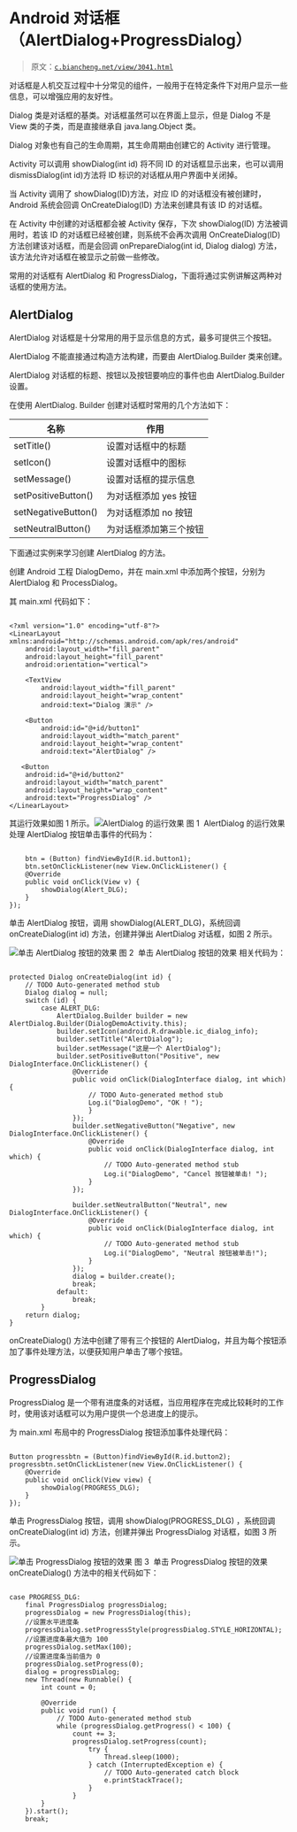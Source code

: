 # Android 对话框（AlertDialog+ProgressDialog）

> 原文：[`c.biancheng.net/view/3041.html`](http://c.biancheng.net/view/3041.html)

对话框是人机交互过程中十分常见的组件，一般用于在特定条件下对用户显示一些信息，可以增强应用的友好性。

Dialog 类是对话框的基类。对话框虽然可以在界面上显示，但是 Dialog 不是 View 类的子类，而是直接继承自 java.lang.Object 类。

Dialog 对象也有自己的生命周期，其生命周期由创建它的 Activity 进行管理。

Activity 可以调用 showDialog(int id) 将不同 ID 的对话框显示出来，也可以调用 dismissDialog(int id)方法将 ID 标识的对话框从用户界面中关闭掉。

当 Activity 调用了 showDialog(ID)方法，对应 ID 的对话框没有被创建时，Android 系统会回调 OnCreateDialog(ID) 方法来创建具有该 ID 的对话框。

在 Activity 中创建的对话框都会被 Activity 保存，下次 showDialog(ID) 方法被调用时，若该 ID 的对话框已经被创建，则系统不会再次调用 OnCreateDialog(ID) 方法创建该对话框，而是会回调 onPrepareDialog(int id, Dialog dialog) 方法，该方法允许对话框在被显示之前做一些修改。

常用的对话框有 AlertDialog 和 ProgressDialog，下面将通过实例讲解这两种对话框的使用方法。

## AlertDialog

AlertDialog 对话框是十分常用的用于显示信息的方式，最多可提供三个按钮。

AlertDialog 不能直接通过构造方法构建，而要由 AlertDialog.Builder 类来创建。

AlertDialog 对话框的标题、按钮以及按钮要响应的事件也由 AlertDialog.Builder 设置。

在使用 AlertDialog. Builder 创建对话框时常用的几个方法如下：

| 名称 | 作用 |
| --- | --- |
| setTitle() | 设置对话框中的标题 |
| setIcon() | 设置对话框中的图标 |
| setMessage() | 设置对话框的提示信息 |
| setPositiveButton() | 为对话框添加 yes 按钮 |
| setNegativeButton() | 为对话框添加 no 按钮 |
| setNeutralButton() | 为对话框添加第三个按钮 |

下面通过实例来学习创建 AlertDialog 的方法。

创建 Android 工程 DialogDemo，并在 main.xml 中添加两个按钮，分别为 AlertDialog 和 ProcessDialog。

其 main.xml 代码如下：

```

<?xml version="1.0" encoding="utf-8"?>
<LinearLayout xmlns:android="http://schemas.android.com/apk/res/android"
    android:layout_width="fill_parent"
    android:layout_height="fill_parent"
    android:orientation="vertical">

    <TextView
        android:layout_width="fill_parent"
        android:layout_height="wrap_content"
        android:text="Dialog 演示" />

    <Button
        android:id="@+id/button1"
        android:layout_width="match_parent"
        android:layout_height="wrap_content"
        android:text="AlertDialog" />

   <Button
    android:id="@+id/button2"
    android:layout_width="match_parent"
    android:layout_height="wrap_content"
    android:text="ProgressDialog" />
</LinearLayout>
```

其运行效果如图 1 所示。![AlertDialog 的运行效果](img/7ba0cdefb8de06091615e0cc2f5c6f8a.png)
图 1  AlertDialog 的运行效果
处理 AlertDialog 按钮单击事件的代码为：

```

    btn = (Button) findViewById(R.id.button1);
    btn.setOnClickListener(new View.OnClickListener() {
    @Override
    public void onClick(View v) {
        showDialog(Alert_DLG);
    }
});

```

单击 AlertDialog 按钮，调用 showDialog(ALERT_DLG)，系统回调 onCreateDialog(int id) 方法，创建并弹出 AlertDialog 对话框，如图 2 所示。

![单击 AlertDialog 按钮的效果](img/c06c23b5c97f7f76bd09d0d664d47f82.png)
图 2  单击 AlertDialog 按钮的效果
相关代码为：

```

protected Dialog onCreateDialog(int id) {
    // TODO Auto-generated method stub
    Dialog dialog = null;
    switch (id) {
        case ALERT_DLG:
            AlertDialog.Builder builder = new AlertDialog.Builder(DialogDemoActivity.this);
            builder.setIcon(android.R.drawable.ic_dialog_info);
            builder.setTitle("AlertDialog");
            builder.setMessage("这是一个 AlertDialog");
            builder.setPositiveButton("Positive", new DialogInterface.OnClickListener() {
                @Override
                public void onClick(DialogInterface dialog, int which) {
                    // TODO Auto-generated method stub
                    Log.i("DialogDemo", "OK ! ");
                    }
                });
                builder.setNegativeButton("Negative", new DialogInterface.OnClickListener() {
                    @Override
                    public void onClick(DialogInterface dialog, int which) {
                        // TODO Auto-generated method stub
                        Log.i("DialogDemo", "Cancel 按钮被单击! ");
                    }
                });

                builder.setNeutralButton("Neutral", new DialogInterface.OnClickListener() {
                    @Override
                    public void onClick(DialogInterface dialog, int which) {
                        // TODO Auto-generated method stub
                        Log.i("DialogDemo", "Neutral 按钮被单击!");
                    }
                });
                dialog = builder.create();
                break;
            default:
                break;
        }
    return dialog;
}
```

onCreateDialog() 方法中创建了带有三个按钮的 AlertDialog，并且为每个按钮添加了事件处理方法，以便获知用户单击了哪个按钮。

## ProgressDialog

ProgressDialog 是一个带有进度条的对话框，当应用程序在完成比较耗时的工作时，使用该对话框可以为用户提供一个总进度上的提示。

为 main.xml 布局中的 ProgressDialog 按钮添加事件处理代码：

```

Button progressbtn = (Button)findViewById(R.id.button2);
progressbtn.setOnClickListener(new View.OnClickListener() {
    @Override
    public void onClick(View view) {
        showDialog(PROGRESS_DLG);
    }
});
```

单击 ProgressDialog 按钮，调用 showDialog(PROGRESS_DLG) ，系统回调 onCreateDialog(int id) 方法，创建并弹出 ProgressDialog 对话框，如图 3 所示。

![单击 ProgressDialog 按钮的效果](img/630f0f95a836467a7c82386c910609d6.png)
图 3  单击 ProgressDialog 按钮的效果
onCreateDialog() 方法中的相关代码如下：

```

case PROGRESS_DLG:
    final ProgressDialog progressDialog;
    progressDialog = new ProgressDialog(this);
    //设置水平进度条
    progressDialog.setProgressStyle(progressDialog.STYLE_HORIZONTAL);
    //设置进度条最大值为 100
    progressDialog.setMax(100);
    //设置进度条当前值为 0
    progressDialog.setProgress(0);
    dialog = progressDialog;
    new Thread(new Runnable() {
        int count = 0;

        @Override
        public void run() {
            // TODO Auto-generated method stub
            while (progressDialog.getProgress() < 100) {
                count += 3;
                progressDialog.setProgress(count);
                    try {
                        Thread.sleep(1000);
                    } catch (InterruptedException e) {
                        // TODO Auto-generated catch block
                        e.printStackTrace();
                    }
                }
        }
    }).start();
    break;
```